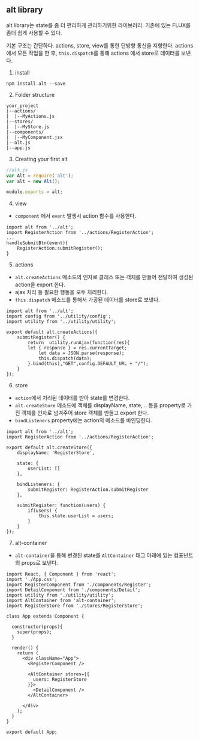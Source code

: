 ## alt library

alt library는 state를 좀 더 편리하게 관리하기위한 라이브러리.
기존에 있는 FLUX를 좀더 쉽게 사용할 수 있다.

기본 구조는 간단하다.  actions, store, view를 통한 단방향 통신을 지향한다. actions에서 모든 작업을 한 후, `this.dispatch`를 통해  actions 에서 store로 데이터를 보낸다.

1. install
~~~
npm install alt --save
~~~

2. Folder structure
~~~
your_project
|--actions/
|  |--MyActions.js
|--stores/
|  |--MyStore.js
|--components/
|  |--MyComponent.jsx
|--alt.js
|--app.js
~~~

3. Creating your first alt
~~~javascript
//alt.js
var Alt = require('alt');
var alt = new Alt();

module.exports = alt;
~~~

4. view
- `component` 에서 `event` 발생시 action 함수를 사용한다.
~~~
import alt from '../alt';
import RegisterAction from '../actions/RegisterAction';
...
handleSubmitBtn(event){
	RegisterAction.submitRegister();
}
~~~

5. actions
- `alt.createActions` 메소드의 인자로 클래스 또는 객체를 만들어 전달하여 생성된 action을 export 한다.
- ajax 처리 등 필요한 행동을 모두 처리한다.
- `this.dispatch` 메소드를 통해서 가공된 데이터를 store로 보낸다.
~~~
import alt from '../alt';
import config from '../utility/config';
import utility from '../utility/utility';

export default alt.createActions({
	submitRegister() {	
		return  utility.runAjax(function(res){
		let { response } = res.currentTarget;
            let data = JSON.parse(response);
            this.dispatch(data);
      	}.bind(this),"GET",config.DEFAULT_URL + "/");
	}
});
~~~

6. store
- `action`에서 처리된 데이터를 받아 state를 변경한다.
- `alt.createStore` 메소드에 객체를 displayName, state, .. 등을 property로 가진 객체를 인자로 넘겨주어 store 객체를 만들고 export 한다.
- `bindListeners` property에는 action의 메소드를 바인딩한다.
~~~
import alt from '../alt';
import RegisterAction from '../actions/RegisterAction';

export default alt.createStore({
	displayName: 'RegisterStore',

	state: {
		userList: []
	},

	bindListeners: {
		submitRegister: RegisterAction.submitRegister
	},

	submitRegister: function(users) {
		if(users) {
			this.state.userList = users;
		}
	} 
});
~~~

7. alt-container
- `alt-container`을 통해 변경된 state를 `AltContainer` 태그 아래에 있는 컴포넌트의 props로 보낸다.
~~~
import React, { Component } from 'react';
import './App.css';
import RegisterComponent from './components/Register';
import DetailComponent from './components/Detail';
import utility from './utility/utility';
import AltContainer from 'alt-container';
import RegisterStore from './stores/RegisterStore';

class App extends Component {

  constructor(props){
  	super(props);
  }	

  render() {
    return (
      <div className="App">
        <RegisterComponent />

        <AltContainer stores={{
          users: RegisterStore
        }}>
          <DetailComponent />
        </AltContainer>
        
      </div>
    );
  }
}

export default App;
~~~